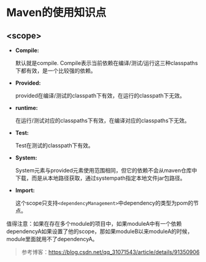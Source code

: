 # Maven的使用知识点

## \<scope>

* **Compile:**

  默认就是compile. Compile表示当前依赖在编译/测试/运行这三种classpaths下都有效，是一个比较强的依赖。

* **Provided:**

  provided在编译/测试的classpath下有效，在运行的classpath下无效。

* **runtime:**

  在运行/测试对应的classpaths下有效，在编译对应的classpaths下无效。

* **Test:**

  Test在测试的classpath下有效。

* **System:**

  System元素与provided元素使用范围相同，但它的依赖不会从maven仓库中下载，而是从本地路径获取，通过systempath指定本地文件jar包路径。

* **Import:**

  这个scope只支持`<dependencyManagement>`中dependency的类型为pom的节点。

值得注意：如果在存在多个module的项目中，如果moduleA中有一个依赖dependencyA如果设置了他的scope，那如果moduleB以来moduleA的时候，module里面就用不了dependencyA。

> 参考博客：<https://blog.csdn.net/qq_31071543/article/details/91350906>